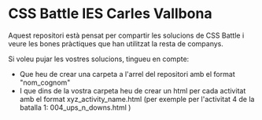 # CSS Battle IES Carles Vallbona #

Aquest repositori està pensat per compartir les solucions de CSS Battle i veure les bones pràctiques que han utilitzat la resta de companys.


Si voleu pujar les vostres solucions, tingueu en compte:

- Que heu de crear una carpeta a l'arrel del repositori amb el format "nom_cognom"
- I que dins de la vostra carpeta heu de crear un html per cada activitat amb el format xyz_activity_name.html (per exemple per l'activitat 4 de la batalla 1: 004_ups_n_downs.html )
